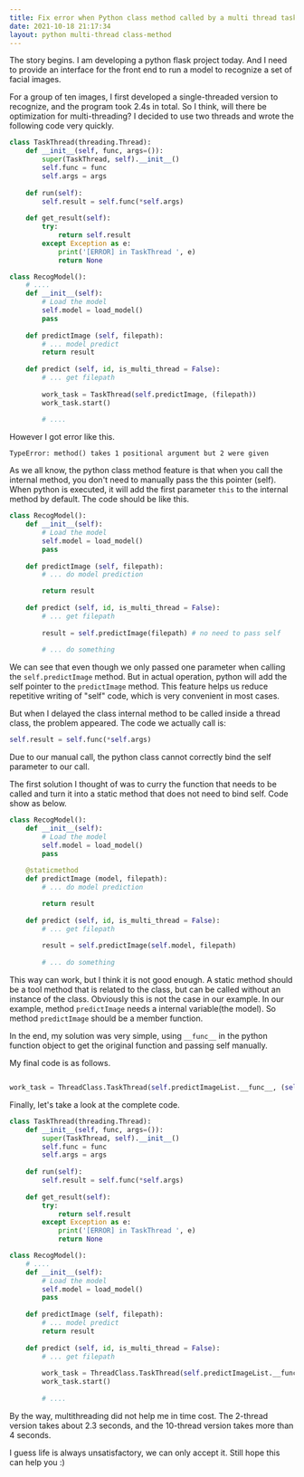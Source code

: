 ```yaml
---
title: Fix error when Python class method called by a multi thread task
date: 2021-10-18 21:17:34
layout: python multi-thread class-method
---
```


The story begins. I am developing a python flask project today. And I need to provide an interface for the front end to run a model to recognize a set of facial images. 

For a group of ten images, I first developed a single-threaded version to recognize, and the program took 2.4s in total. So I think, will there be optimization for multi-threading? I decided to use two threads and wrote the following code very quickly.

```python
class TaskThread(threading.Thread):
    def __init__(self, func, args=()):
        super(TaskThread, self).__init__()
        self.func = func
        self.args = args
 
    def run(self):
        self.result = self.func(*self.args)
 
    def get_result(self):
        try:
            return self.result
        except Exception as e:
            print('[ERROR] in TaskThread ', e)
            return None

class RecogModel():
    # ....
    def __init__(self):
        # Load the model
        self.model = load_model()
        pass
    
    def predictImage (self, filepath):
        # ... model predict
        return result
    
    def predict (self, id, is_multi_thread = False):
        # ... get filepath
        
        work_task = TaskThread(self.predictImage, (filepath))
        work_task.start()
        
        # ....

```

However I got error like this.

```
TypeError: method() takes 1 positional argument but 2 were given
```

As we all know, the python class method feature is that when you call the internal method, you don't need to manually pass the this pointer (self). When python is executed, it will add the first parameter `this` to the internal method by default. The code should be like this.


```python
class RecogModel():
    def __init__(self):
        # Load the model
        self.model = load_model()
        pass
    
    def predictImage (self, filepath):
        # ... do model prediction

        return result
    
    def predict (self, id, is_multi_thread = False):
        # ... get filepath
        
        result = self.predictImage(filepath) # no need to pass self
        
        # ... do something

```

We can see that even though we only passed one parameter when calling the `self.predictImage` method. But in actual operation, python will add the self pointer to the `predictImage` method. This feature helps us reduce repetitive writing of "self" code, which is very convenient in most cases.

But when I delayed the class internal method to be called inside a thread class, the problem appeared. The code we actually call is:

```python
self.result = self.func(*self.args)
```

Due to our manual call, the python class cannot correctly bind the self parameter to our call.

The first solution I thought of was to curry the function that needs to be called and turn it into a static method that does not need to bind self. Code show as below.

```python
class RecogModel():
    def __init__(self):
        # Load the model
        self.model = load_model()
        pass
    
    @staticmethod
    def predictImage (model, filepath):
        # ... do model prediction

        return result
    
    def predict (self, id, is_multi_thread = False):
        # ... get filepath
        
        result = self.predictImage(self.model, filepath)
        
        # ... do something
```

This way can work, but I think it is not good  enough. A static method should be a tool method that is related to the class, but can be called without an instance of the class. Obviously this is not the case in our example. In our example, method `predictImage` needs a internal variable(the model). So method `predictImage` should be a member function.

In the end, my solution was very simple, using `__func__` in the python function object to get the original function and passing self manually. 

My final code is as follows.

```python

work_task = ThreadClass.TaskThread(self.predictImageList.__func__, (self, file_list))

```


Finally, let's take a look at the complete code.

```python
class TaskThread(threading.Thread):
    def __init__(self, func, args=()):
        super(TaskThread, self).__init__()
        self.func = func
        self.args = args
 
    def run(self):
        self.result = self.func(*self.args)
 
    def get_result(self):
        try:
            return self.result
        except Exception as e:
            print('[ERROR] in TaskThread ', e)
            return None

class RecogModel():
    # ....
    def __init__(self):
        # Load the model
        self.model = load_model()
        pass
    
    def predictImage (self, filepath):
        # ... model predict
        return result
    
    def predict (self, id, is_multi_thread = False):
        # ... get filepath
        
        work_task = ThreadClass.TaskThread(self.predictImageList.__func__, (self, file_list))
        work_task.start()
        
        # ....

```

By the way, multithreading did not help me in time cost. The 2-thread version takes about 2.3 seconds, and the 10-thread version takes more than 4 seconds.

I guess life is always unsatisfactory, we can only accept it. Still hope this can help you :)